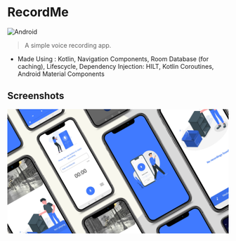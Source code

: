 # RecordMe
<img alt="Android" src="https://img.shields.io/badge/Android-3DDC84?style=for-the-badge&logo=android&logoColor=white" />



> A simple voice recording app.

-  Made Using : Kotlin, Navigation Components, Room Database (for caching), Lifescycle, Dependency Injection: HILT, Kotlin Coroutines, Android Material Components


## Screenshots

<img src="/ss/diktafon4.png" />


